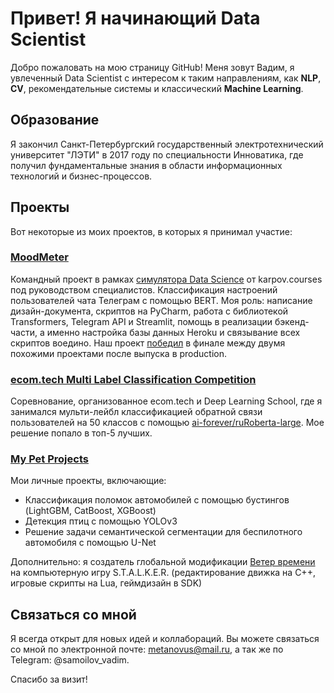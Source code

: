 # Привет! Я начинающий Data Scientist

Добро пожаловать на мою страницу GitHub! Меня зовут Вадим, я увлеченный Data Scientist с интересом к таким направлениям, как **NLP**, **CV**, рекомендательные системы и классический **Machine Learning**.

## Образование

Я закончил Санкт-Петербургский государственный электротехнический университет "ЛЭТИ" в 2017 году по специальности Инноватика, где получил фундаментальные знания в области информационных технологий и бизнес-процессов.

## Проекты

Вот некоторые из моих проектов, в которых я принимал участие:

### [MoodMeter](https://github.com/SimulatorML/MoodMeter)
Командный проект в рамках [симулятора Data Science](https://karpov.courses/simulator-ds) от karpov.courses под руководством специалистов. Классификация настроений пользователей чата Телеграм с помощью BERT. Моя роль: написание дизайн-документа, скриптов на PyCharm, работа с библиотекой Transformers, Telegram API и Streamlit, помощь в реализации бэкенд-части, а именно настройка базы данных Heroku и связывание всех скриптов воедино. Наш проект [победил](https://t.me/bogdanisssimo/1069) в финале между двумя похожими проектами после выпуска в production.

### [ecom.tech Multi Label Classification Competition](https://github.com/metanovus/ecom-tech-nlp-comp)
Соревнование, организованное ecom.tech и Deep Learning School, где я занимался мульти-лейбл классификацией обратной связи пользователей на 50 классов с помощью [ai-forever/ruRoberta-large](https://huggingface.co/ai-forever/ruRoberta-large). Мое решение попало в топ-5 лучших.

### [My Pet Projects](https://github.com/metanovus/my-projects)
Мои личные проекты, включающие:
- Классификация поломок автомобилей с помощью бустингов (LightGBM, CatBoost, XGBoost)
- Детекция птиц с помощью YOLOv3
- Решение задачи семантической сегментации для беспилотного автомобиля с помощью U-Net

Дополнительно: я создатель глобальной модификации [Ветер времени](https://ap-pro.ru/stuff/zov_pripjati/veter-vremeni-r201/) на компьютерную игру S.T.A.L.K.E.R. (редактирование движка на C++, игровые скрипты на Lua, геймдизайн в SDK)

## Связаться со мной

Я всегда открыт для новых идей и коллабораций. Вы можете связаться со мной по электронной почте: metanovus@mail.ru, а так же по Telegram: @samoilov_vadim.

Спасибо за визит!
